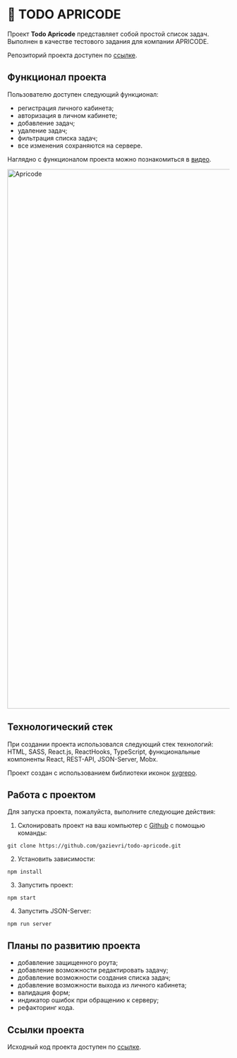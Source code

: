 # 📜 TODO APRICODE
Проект **Todo Apricode** представляет собой простой список задач. Выполнен в качестве тестового задания для компании APRICODE.

Репозиторий проекта доступен по [ссылке](https://github.com/gazievri/todo-apricode.git).

## Функционал проекта
Пользователю доступен следующий функционал:
- регистрация личного кабинета;
- авторизация в личном кабинете;
- добавление задач;
- удаление задач;
- фильтрация списка задач;
- все изменения сохраняются на сервере.


Наглядно c функционалом проекта можно познакомиться в [видео](https://youtu.be/zff_HidQpvA).

<img width="1223" alt="Apricode" src="https://user-images.githubusercontent.com/96244317/206039884-4fd28988-aa30-4457-851a-13ab5e9f4622.png">

## Технологический стек
При создании проекта использовался следующий стек технологий: HTML, SASS, React.js, ReactHooks, TypeScript, функциональные компоненты React, REST-API, JSON-Server, Mobx.

Проект создан с использованием библиотеки иконок [svgrepo](https://www.svgrepo.com/).  

## Работа с проектом
Для запуска проекта, пожалуйста, выполните следующие действия:

1. Склонировать проект на ваш компьютер с [Github](https://github.com/gazievri/todo-apricode.git) с помощью команды:
```
git clone https://github.com/gazievri/todo-apricode.git
```
2. Установить зависимости:
```
npm install
```
3. Запустить проект:
```
npm start
```
4. Запустить JSON-Server:
```
npm run server
```

## Планы по развитию проекта
- добавление защищенного роута;
- добавление возможности редактировать задачу;
- добавление возможности создания списка задач;
- добавление возможности выхода из личного кабинета;
- валидация форм;
- индикатор ошибок при обращению к серверу;
- рефакторинг кода.


## Ссылки проекта

Исходный код проекта доступен по [ссылке]().
